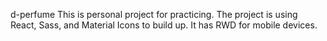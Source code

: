 d-perfume
This is personal project for practicing.
The project is using React, Sass, and Material Icons to build up.
It has RWD for mobile devices.
